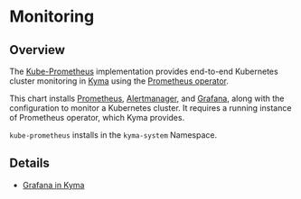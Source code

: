 # Monitoring

## Overview

The [Kube-Prometheus](https://github.com/coreos/prometheus-operator/tree/master/contrib/kube-prometheus) implementation provides end-to-end Kubernetes cluster monitoring in [Kyma](https://github.com/kyma-project/kyma) using the [Prometheus operator](https://github.com/coreos/prometheus-operator).

This chart installs [Prometheus](https://prometheus.io/), [Alertmanager](https://github.com/prometheus/alertmanager), and [Grafana](https://grafana.com/), along with the configuration to monitor a Kubernetes cluster. It requires a running instance of Prometheus operator, which Kyma provides.

`kube-prometheus` installs in the `kyma-system` Namespace.

## Details

* [Grafana in Kyma](charts/grafana/README.md)
